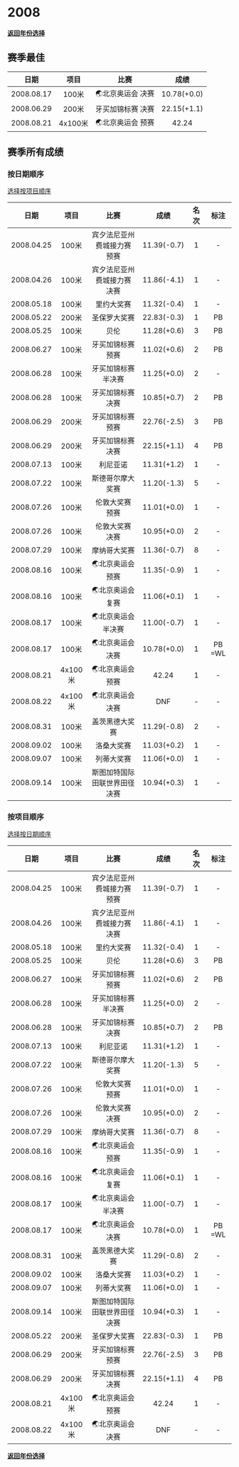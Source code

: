 # 2008

**[返回年份选择](../Results.md)**

## 赛季最佳

|    日期    |  项目   |       比赛        |    成绩     |
| :--------: | :-----: | :---------------: | :---------: |
| 2008.08.17 |  100米  | 🌏北京奥运会 决赛  | 10.78(+0.0) |
| 2008.06.29 |  200米  | 牙买加锦标赛 决赛 | 22.15(+1.1) |
| 2008.08.21 | 4x100米 | 🌏北京奥运会 预赛  |    42.24    |

## 赛季所有成绩

### 按日期顺序<a id='1'></a>

[选择按项目顺序](#2)

|    日期    |  项目   |             比赛             |    成绩     | 名次 |  标注  |
| :--------: | :-----: | :--------------------------: | :---------: | :--: | :----: |
| 2008.04.25 |  100米  | 宾夕法尼亚州费城接力赛 预赛  | 11.39(-0.7) |  1   |   -    |
| 2008.04.26 |  100米  | 宾夕法尼亚州费城接力赛 决赛  | 11.86(-4.1) |  1   |   -    |
| 2008.05.18 |  100米  |          里约大奖赛          | 11.32(-0.4) |  1   |   -    |
| 2008.05.22 |  200米  |         圣保罗大奖赛         | 22.83(-0.3) |  1   |   PB   |
| 2008.05.25 |  100米  |             贝伦             | 11.28(+0.6) |  3   |   PB   |
| 2008.06.27 |  100米  |      牙买加锦标赛 预赛       | 11.02(+0.6) |  2   |   PB   |
| 2008.06.28 |  100米  |     牙买加锦标赛 半决赛      | 11.25(+0.0) |  2   |   -    |
| 2008.06.28 |  100米  |      牙买加锦标赛 决赛       | 10.85(+0.7) |  2   |   PB   |
| 2008.06.29 |  200米  |      牙买加锦标赛 预赛       | 22.76(-2.5) |  3   |   PB   |
| 2008.06.29 |  200米  |      牙买加锦标赛 决赛       | 22.15(+1.1) |  4   |   PB   |
| 2008.07.13 |  100米  |           利尼亚诺           | 11.31(+1.2) |  1   |   -    |
| 2008.07.22 |  100米  |       斯德哥尔摩大奖赛       | 11.20(-1.3) |  5   |   -    |
| 2008.07.26 |  100米  |       伦敦大奖赛 预赛        | 11.01(+0.0) |  1   |   -    |
| 2008.07.26 |  100米  |       伦敦大奖赛 决赛        | 10.95(+0.0) |  2   |   -    |
| 2008.07.29 |  100米  |         摩纳哥大奖赛         | 11.36(-0.7) |  8   |   -    |
| 2008.08.16 |  100米  |       🌏北京奥运会 预赛       | 11.35(-0.9) |  1   |   -    |
| 2008.08.16 |  100米  |       🌏北京奥运会 复赛       | 11.06(+0.1) |  1   |   -    |
| 2008.08.17 |  100米  |      🌏北京奥运会 半决赛      | 11.00(-0.7) |  1   |   -    |
| 2008.08.17 |  100米  |       🌏北京奥运会 决赛       | 10.78(+0.0) |  1   | PB =WL |
| 2008.08.21 | 4x100米 |       🌏北京奥运会 预赛       |    42.24    |  1   |   -    |
| 2008.08.22 | 4x100米 |       🌏北京奥运会 决赛       |     DNF     |  -   |   -    |
| 2008.08.31 |  100米  |        盖茨黑德大奖赛        | 11.29(-0.8) |  2   |   -    |
| 2008.09.02 |  100米  |          洛桑大奖赛          | 11.03(+0.2) |  1   |   -    |
| 2008.09.07 |  100米  |          列蒂大奖赛          | 11.06(+0.0) |  1   |   -    |
| 2008.09.14 |  100米  | 斯图加特国际田联世界田径决赛 | 10.94(+0.3) |  1   |   -    |

### 按项目顺序<a id='2'></a>

[选择按日期顺序](#1)

|    日期    |  项目   |             比赛             |    成绩     | 名次 |  标注  |
| :--------: | :-----: | :--------------------------: | :---------: | :--: | :----: |
| 2008.04.25 |  100米  | 宾夕法尼亚州费城接力赛 预赛  | 11.39(-0.7) |  1   |   -    |
| 2008.04.26 |  100米  | 宾夕法尼亚州费城接力赛 决赛  | 11.86(-4.1) |  1   |   -    |
| 2008.05.18 |  100米  |          里约大奖赛          | 11.32(-0.4) |  1   |   -    |
| 2008.05.25 |  100米  |             贝伦             | 11.28(+0.6) |  3   |   PB   |
| 2008.06.27 |  100米  |      牙买加锦标赛 预赛       | 11.02(+0.6) |  2   |   PB   |
| 2008.06.28 |  100米  |     牙买加锦标赛 半决赛      | 11.25(+0.0) |  2   |   -    |
| 2008.06.28 |  100米  |      牙买加锦标赛 决赛       | 10.85(+0.7) |  2   |   PB   |
| 2008.07.13 |  100米  |           利尼亚诺           | 11.31(+1.2) |  1   |   -    |
| 2008.07.22 |  100米  |       斯德哥尔摩大奖赛       | 11.20(-1.3) |  5   |   -    |
| 2008.07.26 |  100米  |       伦敦大奖赛 预赛        | 11.01(+0.0) |  1   |   -    |
| 2008.07.26 |  100米  |       伦敦大奖赛 决赛        | 10.95(+0.0) |  2   |   -    |
| 2008.07.29 |  100米  |         摩纳哥大奖赛         | 11.36(-0.7) |  8   |   -    |
| 2008.08.16 |  100米  |       🌏北京奥运会 预赛       | 11.35(-0.9) |  1   |   -    |
| 2008.08.16 |  100米  |       🌏北京奥运会 复赛       | 11.06(+0.1) |  1   |   -    |
| 2008.08.17 |  100米  |      🌏北京奥运会 半决赛      | 11.00(-0.7) |  1   |   -    |
| 2008.08.17 |  100米  |       🌏北京奥运会 决赛       | 10.78(+0.0) |  1   | PB =WL |
| 2008.08.31 |  100米  |        盖茨黑德大奖赛        | 11.29(-0.8) |  2   |   -    |
| 2008.09.02 |  100米  |          洛桑大奖赛          | 11.03(+0.2) |  1   |   -    |
| 2008.09.07 |  100米  |          列蒂大奖赛          | 11.06(+0.0) |  1   |   -    |
| 2008.09.14 |  100米  | 斯图加特国际田联世界田径决赛 | 10.94(+0.3) |  1   |   -    |
| 2008.05.22 |  200米  |         圣保罗大奖赛         | 22.83(-0.3) |  1   |   PB   |
| 2008.06.29 |  200米  |      牙买加锦标赛 预赛       | 22.76(-2.5) |  3   |   PB   |
| 2008.06.29 |  200米  |      牙买加锦标赛 决赛       | 22.15(+1.1) |  4   |   PB   |
| 2008.08.21 | 4x100米 |       🌏北京奥运会 预赛       |    42.24    |  1   |   -    |
| 2008.08.22 | 4x100米 |       🌏北京奥运会 决赛       |     DNF     |  -   |   -    |

**[返回年份选择](../Results.md)**